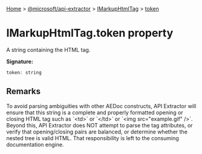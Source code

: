 [Home](./index) &gt; [@microsoft/api-extractor](./api-extractor.md) &gt; [IMarkupHtmlTag](./api-extractor.imarkuphtmltag.md) &gt; [token](./api-extractor.imarkuphtmltag.token.md)

# IMarkupHtmlTag.token property

A string containing the HTML tag.

**Signature:**
```javascript
token: string
```

## Remarks

To avoid parsing ambiguities with other AEDoc constructs, API Extractor will ensure that this string is a complete and properly formatted opening or closing HTML tag such as \`&lt;td&gt;\` or \`&lt;/td&gt;\` or \`&lt;img src="example.gif" /&gt;\`. Beyond this, API Extractor does NOT attempt to parse the tag attributes, or verify that opening/closing pairs are balanced, or determine whether the nested tree is valid HTML. That responsibility is left to the consuming documentation engine.
